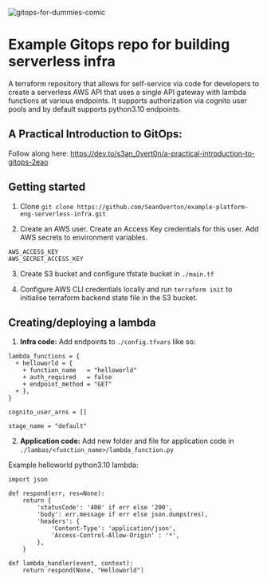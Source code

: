 ![gitops-for-dummies-comic](https://github.com/SeanOverton/example-gitops-serverless-infra/assets/59163024/3b1334ce-7b3c-4667-9e60-3271b06b0d87)

# Example Gitops repo for building serverless infra
A terraform repository that allows for self-service via code for developers to create a serverless AWS API that uses a single API gateway with lambda functions at various endpoints. It supports authorization via cognito user pools and by default supports python3.10 endpoints.

## A Practical Introduction to GitOps: 
Follow along here: https://dev.to/s3an_0vert0n/a-practical-introduction-to-gitops-2eao

## Getting started
1. Clone `git clone https://github.com/SeanOverton/example-platform-eng-serverless-infra.git`

2. Create an AWS user. Create an Access Key credentials for this user. Add AWS secrets to environment variables.
```
AWS_ACCESS_KEY
AWS_SECRET_ACCESS_KEY
```

3. Create S3 bucket and configure tfstate bucket in `./main.tf`

4. Configure AWS CLI credentials locally and run `terraform init` to initialise terraform backend state file in the S3 bucket.

## Creating/deploying a lambda
1. **Infra code:** Add endpoints to `./config.tfvars` like so:
```
lambda_functions = {
  + helloworld = {
    + function_name   = "helloworld"
    + auth_required   = false
    + endpoint_method = "GET"
  + },
}

cognito_user_arns = []

stage_name = "default"
```

2. **Application code:** Add new folder and file for application code in `./lambas/<function_name>/lambda_function.py`

Example helloworld python3.10 lambda:
```
import json

def respond(err, res=None):
    return {
        'statusCode': '400' if err else '200',
        'body': err.message if err else json.dumps(res),
        'headers': {
            'Content-Type': 'application/json',
            'Access-Control-Allow-Origin' : '*',
        },
    }

def lambda_handler(event, context):
    return respond(None, "Helloworld")
```

